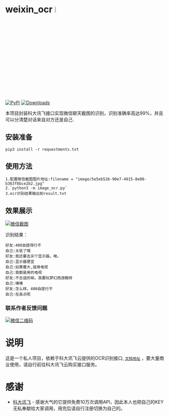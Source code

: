 # weixin_ocr <img src="https://github.com/acheong08/ChatGPT/blob/main/logo.png?raw=true" width="7%"></img>

[![PyPi](https://img.shields.io/pypi/v/revChatGPT.svg)](https://pypi.python.org/pypi/revChatGPT)
[![Downloads](https://static.pepy.tech/badge/revchatgpt)](https://pypi.python.org/pypi/revChatGPT)

本项目封装科大讯飞接口实现微信聊天截图的识别，识别准确率高达99%，并且可以分清楚对话来自对方还是自己.


## 安装准备
`pip3 install -r requestments.txt`


## 使用方法
```
1.配置微信截图图片地址:filename = "image/5e5eb526-90e7-4915-8e00-b363f8bce2b2.jpg"
2.`python3 -m image_ocr.py`
3.ocr识别结果输出到result.txt
```

## 效果展示
[![微信截图](https://i.postimg.cc/gjjyvmxm/5e5eb526-90e7-4915-8e00-b363f8bce2b2.jpg)](https://postimg.cc/LgdZSdkb)

识别结果：
```
好友:400自提得行不
自己:太低了哦
好友:我还要去买个显示器。唉。
自己:显示器便宜
自己:如果要大,就用电视
自己:我都是用的电视
好友:不合适的嘛。我要玩梦幻西游搬砖
自己:噢噢
好友:怎么样。400自提行不
自己:在高点呢
```

### 联系作者反馈问题
[![微信二维码](https://i.postimg.cc/3J0TrGtJ/4aaa650a-febf-4d70-9059-b836b4478cf6.jpg)](https://postimg.cc/Mvw4dnkh)

# 说明

这是一个私人项目，依赖于科大讯飞云提供的OCR识别接口, [`文档地址`](https://www.xfyun.cn/doc/words/universal_character_recognition/API.html "科大讯飞云") ，要大量商业使用，请自行前往科大讯飞云购买接口服务。

# 感谢

- [科大讯飞](https://www.xfyun.cn/) - 感谢大气的它提供免费10万次调用API，因此本人也把自己的KEY无私奉献给大家调用，用完后请自行注册切换为自己的。
